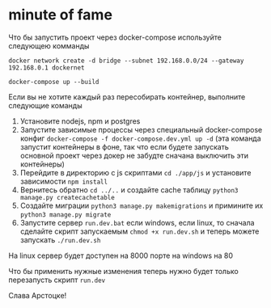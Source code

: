 # minute of fame

Что бы запустить проект через docker-compose используйте следующею комманды

`docker network create -d bridge --subnet 192.168.0.0/24 --gateway 192.168.0.1 dockernet`

`docker-compose up --build`

Если вы не хотите каждый раз пересобирать контейнер, выполните следующие команды
1. Установите nodejs, npm и postgres
2. Запустите зависимые процессы через специальный docker-compose конфиг `docker-compose -f docker-compose.dev.yml up
 -d` (эта команда запустит контейнеры в фоне, так что если будете запускать основной проект через докер не забудте сначана выключить эти контейнеры)
3. Перейдите в директорию с js скриптами `cd ./app/js` и установите зависимости `npm install`
4. Вернитесь обратно `cd ../..` и создайте cache таблицу `python3 manage.py createcachetable`
5. Создайте миграции `python3 manage.py makemigrations` и примините их `python3 manage.py migrate`
6. Запустите сервер `run.dev.bat` если windows, если linux, то сначала сделайте скрипт запускаемым `chmod +x run.dev.sh` и теперь можете запускать `./run.dev.sh`

На linux сервер будет доступен на 8000 порте на windows на 80

Что бы применить нужные изменения теперь нужно будет только перезапусть скрипт `run.dev`

Слава Арстоцке!